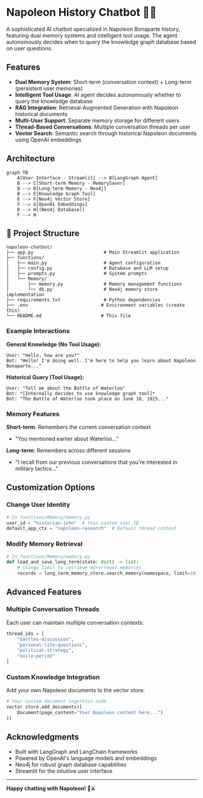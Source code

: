 # Napoleon History Chatbot 🤖👑

A sophisticated AI chatbot specialized in Napoleon Bonaparte history, featuring dual memory systems and intelligent tool usage. The agent autonomously decides when to query the knowledge graph database based on user questions.

## Features

- **Dual Memory System**: Short-term (conversation context) + Long-term (persistent user memories)
- **Intelligent Tool Usage**: AI agent decides autonomously whether to query the knowledge database
- **RAG Integration**: Retrieval-Augmented Generation with Napoleon historical documents
- **Multi-User Support**: Separate memory storage for different users
- **Thread-Based Conversations**: Multiple conversation threads per user
- **Vector Search**: Semantic search through historical Napoleon documents using OpenAI embeddings

## Architecture

```mermaid
graph TB
    A[User Interface - Streamlit] --> B[LangGraph Agent]
    B --> C[Short-term Memory - MemorySaver]
    B --> D[Long-term Memory - Neo4j]
    B --> E[Knowledge Graph Tool]
    E --> F[Neo4j Vector Store]
    F --> G[OpenAI Embeddings]
    D --> H[(Neo4j Database)]
    F --> H
```

## 📁 Project Structure

```
napoleon-chatbot/
├── app.py                          # Main Streamlit application
├── functions/
│   ├── main.py                     # Agent configuration
│   ├── config.py                   # Database and LLM setup
│   ├── prompts.py                  # System prompts
│   └── Memory/
│       ├── memory.py               # Memory management functions
│       └── db.py                   # Neo4j memory store implementation
├── requirements.txt                # Python dependencies
├── .env                           # Environment variables (create this)
└── README.md                      # This file
```

### Example Interactions

**General Knowledge (No Tool Usage):**
```
User: "Hello, how are you?"
Bot: "Hello! I'm doing well. I'm here to help you learn about Napoleon Bonaparte..."
```

**Historical Query (Tool Usage):**
```
User: "Tell me about the Battle of Waterloo"
Bot: *[Internally decides to use knowledge graph tool]*
Bot: "The Battle of Waterloo took place on June 18, 1815..."
```

### Memory Features

**Short-term**: Remembers the current conversation context
- "You mentioned earlier about Waterloo..."

**Long-term**: Remembers across different sessions
- "I recall from our previous conversations that you're interested in military tactics..."

## Customization Options

### Change User Identity
```python
# In functions/Memory/memory.py
user_id = "historian-john"  # Your custom user ID
default_app_ctx = "napoleon-research"  # Default thread context
```

### Modify Memory Retrieval
```python
# In functions/Memory/memory.py
def load_and_save_long_term(state: dict) -> list:
    # Change limit to retrieve more/fewer memories
    records = long_term_memory_store.search_memory(namespace, limit=10)  # Default: 5
```

## Advanced Features

### Multiple Conversation Threads
Each user can maintain multiple conversation contexts:
```python
thread_ids = [
    "battles-discussion",
    "personal-life-questions", 
    "political-strategy",
    "exile-period"
]
```

### Custom Knowledge Integration
Add your own Napoleon documents to the vector store:
```python
# Your custom document ingestion code
vector_store.add_documents([
    Document(page_content="Your Napoleon content here...")
])
```

## Acknowledgments

- Built with LangGraph and LangChain frameworks
- Powered by OpenAI's language models and embeddings
- Neo4j for robust graph database capabilities
- Streamlit for the intuitive user interface

---

**Happy chatting with Napoleon! 👑⚔️**
